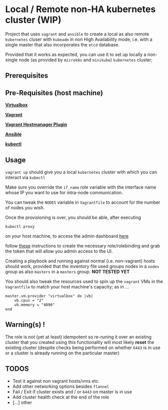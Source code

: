 # Local / Remote non-HA kubernetes cluster (WIP)

Project that uses `vagrant` and `ansible` to create a local as also remote
`kubernetes` cluser with `kubeadm` in non High Availability mode, i.e. with a 
single master that also incorporates the `etcd` database.

Provided that it works as expected, you can use it to set up locally a 
non-single node (as provided by `microk8s` and `minikube`) `kubernetes` cluster;


## Prerequisites


##  Pre-Requisites (host machine)

[__Virtualbox__](https://www.virtualbox.org/wiki/Linux_Downloads)

[__Vagrant__](https://www.vagrantup.com/docs/installation/)

[__Vagrant Hostmanager Plugin__](https://github.com/devopsgroup-io/vagrant-hostmanager)

[__Ansible__](https://docs.ansible.com/ansible/latest/installation_guide/intro_installation.html)

[__kubectl__](https://kubernetes.io/docs/tasks/tools/install-kubectl/)


## Usage

`vagrant up` should give you a local `kubernetes` cluster with which you can 
interact via `kubectl`

Make sure you override the `if_name` role variable with the interface name whose
IP you want to use for intra-node communication.

You can tweak the `NODES` variable in `Vagrantfile` to account for the number of
nodes you wish.

Once the provisioning is over, you should be able, after executing

```
kubectl proxy
```

on your host machine, to access the admin dashboard [here](http://localhost:8001/api/v1/namespaces/kube-system/services/https:kubernetes-dashboard:/proxy/)

follow [these](https://github.com/kubernetes/dashboard/wiki/Creating-sample-user) 
instructions to create the necessary role/rolebinding and grab the token that 
will allow you admin access to the UI.

Creating a playbook and running against normal (i.e. non-vagrant) hosts should
work, provided that the inventory file used groups nodes in a `nodes` group as 
also `masters` in a `masters` group. __NOT TESTED YET__

You should also tweak the resources used to spin up the `vagrant` VMs in the 
`Vagrantfile` to match your host machine's capacity; as in ...

```
master.vm.provider "virtualbox" do |vb|
    vb.cpus = "2"
    vb.memory = "4096"
end
```


## Warning(s) !

The role is not (yet at least) idempotent so re-runing it over an existing 
cluster that you created using this functionality will most likely __reset__ the 
existing cluster (despite checks being performed on whether `6443` is in use 
or a cluster is already running on the particular master)

## TODOS

- Test it against non vagrant hosts/vms etc.
- Add other networking options besides `flannel`
- Fail / Exit if cluster exists and / or `6443` on master is in use
- Add cluster health check at the end of the role
- [...] other